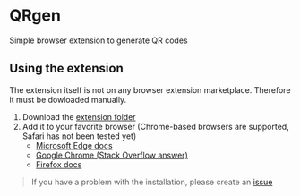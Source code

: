 # QRgen
<p>Simple browser extension to generate QR codes</p>

## Using the extension
The extension itself is not on any browser extension marketplace. Therefore it must be dowloaded manually.
1. Download the [extension folder](extension)
2. Add it to your favorite browser (Chrome-based browsers are supported, Safari has not been tested yet)
   - [Microsoft Edge docs](https://learn.microsoft.com/en-us/microsoft-edge/extensions-chromium/getting-started/extension-sideloading)
   - [Google Chrome (Stack Overflow answer)](https://stackoverflow.com/a/24577660)
   - [Firefox docs](https://extensionworkshop.com/documentation/publish/distribute-sideloading/)
  > If you have a problem with the installation, please create an [issue](https://github.com/Stepan02/qrgen/issues)
